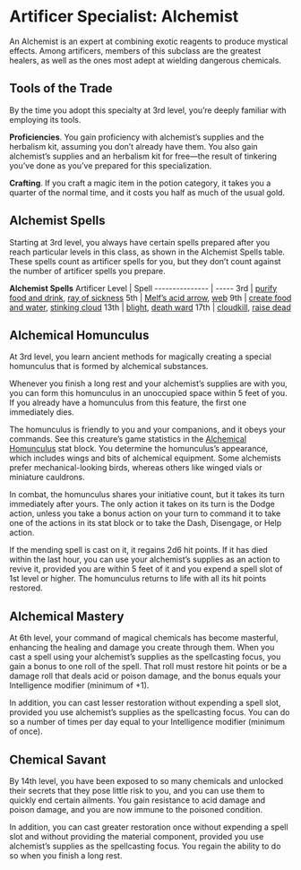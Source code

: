 # Artificer Specialist: Alchemist
An Alchemist is an expert at combining exotic reagents to produce mystical effects. Among
artificers, members of this subclass are the greatest healers, as well as the ones most adept at wielding dangerous chemicals.

## Tools of the Trade
By the time you adopt this specialty at 3rd level, you’re deeply familiar with employing its tools.

**Proficiencies**. You gain proficiency with alchemist’s supplies and the herbalism kit, assuming you don’t already have them. You also gain alchemist’s supplies and an herbalism kit for free—the result of tinkering you’ve done as you’ve prepared for this specialization.

**Crafting**. If you craft a magic item in the potion category, it takes you a quarter of the normal time, and it costs you half as much of the usual gold.

## Alchemist Spells
Starting at 3rd level, you always have certain spells prepared after you reach particular levels in this class, as shown in the Alchemist Spells table. These spells count as artificer spells for you, but they don’t count against the number of artificer spells you prepare.

**Alchemist Spells**
Artificer Level | Spell
--------------- | -----
3rd | [purify food and drink](https://www.dndbeyond.com/spells/purify-food-and-drink), [ray of sickness](https://www.dndbeyond.com/spells/ray-of-sickness)
5th | [Melf’s acid arrow](https://www.dndbeyond.com/spells/melfs-acid-arrow), [web](https://www.dndbeyond.com/spells/web)
9th | [create food and water](https://www.dndbeyond.com/spells/create-food-and-water), [stinking cloud](https://www.dndbeyond.com/spells/stinking-cloud)
13th | [blight](https://www.dndbeyond.com/spells/blight), [death ward](https://www.dndbeyond.com/spells/death-ward)
17th | [cloudkill](https://www.dndbeyond.com/spells/cloudkill), [raise dead](https://www.dndbeyond.com/spells/raise-dead)

## Alchemical Homunculus
At 3rd level, you learn ancient methods for magically creating a special homunculus that is formed by alchemical substances.

Whenever you finish a long rest and your alchemist’s supplies are with you, you can form this homunculus in an unoccupied space within 5 feet of you. If you already have a homunculus from this feature, the first one immediately dies.

The homunculus is friendly to you and your companions, and it obeys your commands. See this creature’s game statistics in the [Alchemical Homunculus](/Creatures/AlchemicalHomunculus.md) stat block. You determine the homunculus’s appearance, which includes wings and bits of alchemical equipment. Some alchemists prefer mechanical-looking birds, whereas others like winged vials or miniature cauldrons.

In combat, the homunculus shares your initiative count, but it takes its turn immediately after yours. The only action it takes on its turn is the Dodge action, unless you take a bonus action on your turn to command it to take one of the actions in its stat block or to take the Dash, Disengage, or Help action.

If the mending spell is cast on it, it regains 2d6 hit points. If it has died within the last hour, you can use your alchemist’s supplies as an action to revive it, provided you are within 5 feet of it and you expend a spell slot of 1st level or higher. The homunculus returns to life with all its hit points restored.

## Alchemical Mastery
At 6th level, your command of magical chemicals has become masterful, enhancing the healing and damage you create through them. When you cast a spell using your alchemist’s supplies as the spellcasting focus, you gain a bonus to one roll of the spell. That roll must restore hit points or be a damage roll that deals acid or poison damage, and the bonus equals your Intelligence modifier (minimum of +1).

In addition, you can cast lesser restoration without expending a spell slot, provided you use alchemist’s supplies as the spellcasting focus. You can do so a number of times per day equal to your Intelligence modifier (minimum of once).

## Chemical Savant
By 14th level, you have been exposed to so many chemicals and unlocked their secrets that they pose little risk to you, and you can use them to quickly end certain ailments. You gain resistance to acid damage and poison damage, and you are now immune to the poisoned condition.

In addition, you can cast greater restoration once without expending a spell slot and without providing the material component, provided you use alchemist’s supplies as the spellcasting focus. You regain the ability to do so when you finish a long rest.